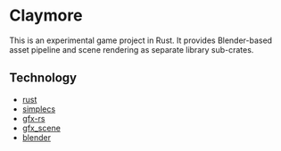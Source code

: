 Claymore
============

This is an experimental game project in Rust. It provides Blender-based asset pipeline and scene rendering as separate library sub-crates.

## Technology
- [rust](https://github.com/rust-lang/rust)
- [simplecs](https://github.com/kvark/simplecs)
- [gfx-rs](https://github.com/gfx-rs/gfx-rs)
- [gfx_scene](https://github.com/kvark/gfx_scene)
- [blender](blender.org)
